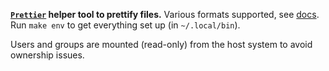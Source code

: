 **[`Prettier`](https://github.com/prettier/prettier) helper tool to prettify files.**
Various formats supported, see [docs](https://prettier.io/docs/en/index.html). Run
`make env` to get everything set up (in `~/.local/bin`).

Users and groups are mounted (read-only) from the host system to avoid ownership issues.
